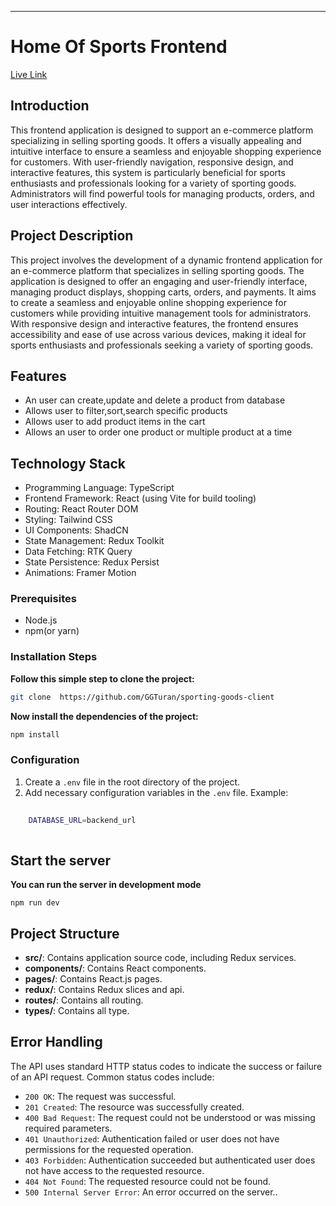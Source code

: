
---

# Home Of Sports Frontend



[Live Link](https://home-of-sports.vercel.app/)

## Introduction
This frontend application is designed to support an e-commerce platform specializing in selling sporting goods. It offers a visually appealing and intuitive interface to ensure a seamless and enjoyable shopping experience for customers. With user-friendly navigation, responsive design, and interactive features, this system is particularly beneficial for sports enthusiasts and professionals looking for a variety of sporting goods. Administrators will find powerful tools for managing products, orders, and user interactions effectively.

## Project Description

This project involves the development of a dynamic frontend application for an e-commerce platform that specializes in selling sporting goods. The application is designed to offer an engaging and user-friendly interface, managing product displays, shopping carts, orders, and payments. It aims to create a seamless and enjoyable online shopping experience for customers while providing intuitive management tools for administrators. With responsive design and interactive features, the frontend ensures accessibility and ease of use across various devices, making it ideal for sports enthusiasts and professionals seeking a variety of sporting goods.

## Features

- An user can create,update and delete a product from database
- Allows user to filter,sort,search specific products
- Allows user to add product items in the cart 
- Allows an user to order one product or multiple product at a time

## Technology Stack

- Programming Language: TypeScript
- Frontend Framework: React (using Vite for build tooling)
- Routing: React Router DOM
- Styling: Tailwind CSS
- UI Components: ShadCN
- State Management: Redux Toolkit
- Data Fetching: RTK Query
- State Persistence: Redux Persist
- Animations: Framer Motion


### Prerequisites

- Node.js
- npm(or yarn)


### Installation Steps

**Follow this simple step to clone the project:**

```bash
git clone  https://github.com/GGTuran/sporting-goods-client
```

**Now install the dependencies of the project:**

```bash
npm install
```


### Configuration

1. Create a `.env` file in the root directory of the project.
2. Add necessary configuration variables in the `.env` file.
   Example:


```bash
    
    DATABASE_URL=backend_url
   
 ```

## Start the server

**You can run the server in development mode**

```
npm run dev
```


## Project Structure



- **src/**: Contains application source code, including Redux services.
- **components/**: Contains React components.
- **pages/**: Contains React.js pages.
- **redux/**: Contains Redux slices and api.
- **routes/**: Contains all routing.
- **types/**: Contains all type.








## Error Handling

The API uses standard HTTP status codes to indicate the success or failure of an API request. Common status codes include:

- `200 OK`: The request was successful.
- `201 Created`: The resource was successfully created.
- `400 Bad Request`: The request could not be understood or was missing required parameters.
- `401 Unauthorized`: Authentication failed or user does not have permissions for the requested operation.
- `403 Forbidden`: Authentication succeeded but authenticated user does not have access to the requested resource.
- `404 Not Found`: The requested resource could not be found.
- `500 Internal Server Error`: An error occurred on the server..